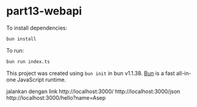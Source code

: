 # part13-webapi

To install dependencies:

```bash
bun install
```

To run:

```bash
bun run index.ts
```

This project was created using `bun init` in bun v1.1.38. [Bun](https://bun.sh) is a fast all-in-one JavaScript runtime.

jalankan dengan link
http://localhost:3000/
http://localhost:3000/json
http://localhost:3000/hello?name=Asep
